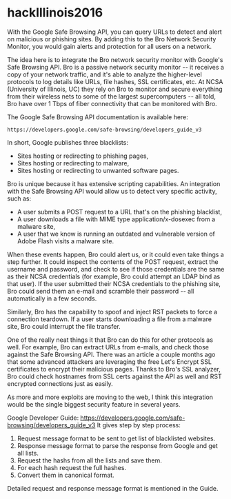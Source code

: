 # hackIllinois2016
With the Google Safe Browsing API, you can query URLs to detect and alert on malicious or phishing sites. By adding this to the Bro Network Security Monitor, you would gain alerts and protection for all users on a network.

The idea here is to integrate the Bro network security monitor with Google's Safe Browsing API. Bro is a passive network security
monitor -- it receives a copy of your network traffic, and it's able to analyze the higher-level protocols to log details like URLs, file hashes, SSL certificates, etc. At NCSA (University of Illinois, UC) they rely on Bro to monitor and secure everything from their wireless nets to some of the largest supercomputers -- all told, Bro have over 1 Tbps of fiber connectivity that can be monitored with Bro.

The Google Safe Browsing API documentation is available here:

    https://developers.google.com/safe-browsing/developers_guide_v3

In short, Google publishes three blacklists:
  * Sites hosting or redirecting to phishing pages,
  * Sites hosting or redirecting to malware,
  * Sites hosting or redirecting to unwanted software pages.

Bro is unique because it has extensive scripting capabilities. An integration with the Safe Browsing API would allow us to detect very
specific activity, such as: 
  * A user submits a POST request to a URL that's on the phishing blacklist,
  * A user downloads a file with MIME type application/x-dosexec from a malware site,
  * A user that we know is running an outdated and vulnerable version of Adobe Flash visits a malware site.

When these events happen, Bro could alert us, or it could even take things a step further. It could inspect the contents of the POST
request, extract the username and password, and check to see if those credentials are the same as their NCSA credentials (for example, Bro could attempt an LDAP bind as that user). If the user submitted their NCSA credentials to the phishing site, Bro could send them an e-mail and scramble their password -- all automatically in a few seconds.

Similarly, Bro has the capability to spoof and inject RST packets to force a connection teardown. If a user starts downloading a file from a malware site, Bro could interrupt the file transfer.

One of the really neat things it that Bro can do this for other protocols as well. For example, Bro can extract URLs from e-mails, and
check those against the Safe Browsing API. There was an article a couple months ago that some advanced attackers are leveraging the free Let's Encrypt SSL certificates to encrypt their malicious pages. Thanks to Bro's SSL analyzer, Bro could check hostnames from SSL certs against the API as well and RST encrypted connections just as easily.

As more and more exploits are moving to the web, I think this integration would be the single biggest security feature in several
years.


Google Developer Guide: https://developers.google.com/safe-browsing/developers_guide_v3 
It gives step by step process:
  1) Request message format to be sent to get list of blacklisted websites.
  2) Response message format to parse the response from Google and get all lists.
  3) Request the hashs from all the lists and save them.
  4) For each hash request the full hashes.
  5) Convert them in canonical format.
  
Detailed request and response message format is mentioned in the Guide.
